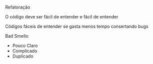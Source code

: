 Refatoração 

O código deve ser fácil de entender e fácil de entender

Códigos fáceis de entender se gasta menos tempo consertando bugs 

Bad Smells:
- Pouco Claro
- Complicado
- Duplicado

